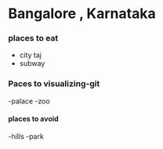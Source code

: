# Bangalore , Karnataka

### places to eat
- city taj
- subway

### Paces to  visualizing-git
-palace
-zoo

#### places to avoid
-hills
-park
